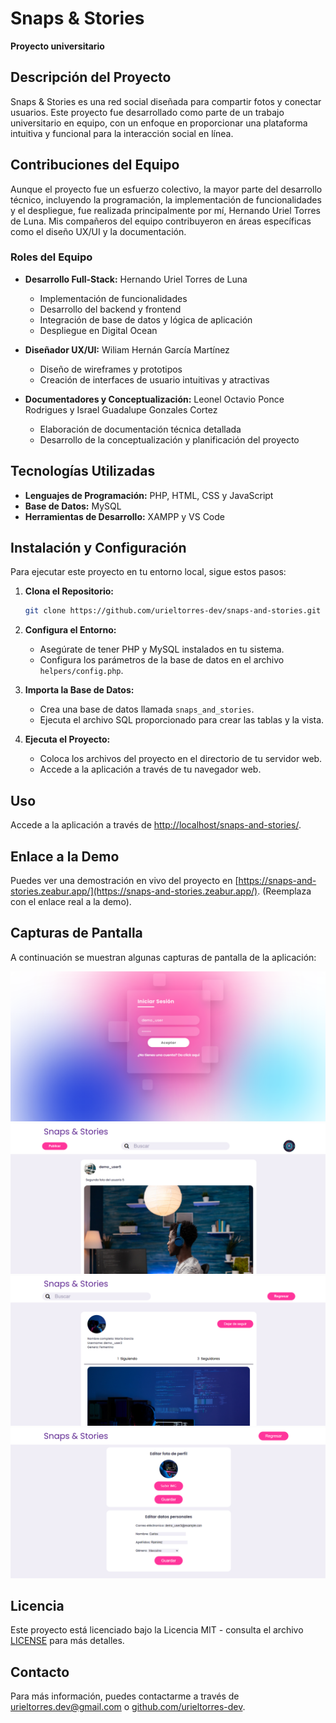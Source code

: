 # Snaps & Stories

**Proyecto universitario**

## Descripción del Proyecto

Snaps & Stories es una red social diseñada para compartir fotos y conectar usuarios. Este proyecto fue desarrollado como parte de un trabajo universitario en equipo, con un enfoque en proporcionar una plataforma intuitiva y funcional para la interacción social en línea.

## Contribuciones del Equipo

Aunque el proyecto fue un esfuerzo colectivo, la mayor parte del desarrollo técnico, incluyendo la programación, la implementación de funcionalidades y el despliegue, fue realizada principalmente por mí, Hernando Uriel Torres de Luna. Mis compañeros del equipo contribuyeron en áreas específicas como el diseño UX/UI y la documentación.

### Roles del Equipo

- **Desarrollo Full-Stack:** Hernando Uriel Torres de Luna
  - Implementación de funcionalidades
  - Desarrollo del backend y frontend
  - Integración de base de datos y lógica de aplicación
  - Despliegue en Digital Ocean

- **Diseñador UX/UI:** Wiliam Hernán García Martínez
  - Diseño de wireframes y prototipos
  - Creación de interfaces de usuario intuitivas y atractivas

- **Documentadores y Conceptualización:** Leonel Octavio Ponce Rodrigues y Israel Guadalupe Gonzales Cortez
  - Elaboración de documentación técnica detallada
  - Desarrollo de la conceptualización y planificación del proyecto

## Tecnologías Utilizadas

- **Lenguajes de Programación:** PHP, HTML, CSS y JavaScript
- **Base de Datos:** MySQL
- **Herramientas de Desarrollo:** XAMPP y VS Code

## Instalación y Configuración

Para ejecutar este proyecto en tu entorno local, sigue estos pasos:

1. **Clona el Repositorio:**
   ```bash
   git clone https://github.com/urieltorres-dev/snaps-and-stories.git
   ```

2. **Configura el Entorno:**
   - Asegúrate de tener PHP y MySQL instalados en tu sistema.
   - Configura los parámetros de la base de datos en el archivo `helpers/config.php`.

3. **Importa la Base de Datos:**
   - Crea una base de datos llamada `snaps_and_stories`.
   - Ejecuta el archivo SQL proporcionado para crear las tablas y la vista.

4. **Ejecuta el Proyecto:**
   - Coloca los archivos del proyecto en el directorio de tu servidor web.
   - Accede a la aplicación a través de tu navegador web.

## Uso

Accede a la aplicación a través de [http://localhost/snaps-and-stories/](http://localhost/snaps-and-stories/).

## Enlace a la Demo

Puedes ver una demostración en vivo del proyecto en [https://snaps-and-stories.zeabur.app/](https://snaps-and-stories.zeabur.app/). (Reemplaza con el enlace real a la demo).

## Capturas de Pantalla

A continuación se muestran algunas capturas de pantalla de la aplicación:

![Captura de Pantalla 1](img/captura1.png)
![Captura de Pantalla 2](img/captura2.png)
![Captura de Pantalla 3](img/captura3.png)
![Captura de Pantalla 4](img/captura4.png)

## Licencia

Este proyecto está licenciado bajo la Licencia MIT - consulta el archivo [LICENSE](https://choosealicense.com/licenses/mit/) para más detalles.

## Contacto

Para más información, puedes contactarme a través de [urieltorres.dev@gmail.com](mailto:urieltorres.dev@gmail.com) o [github.com/urieltorres-dev](https://github.com/urieltorres-dev).

